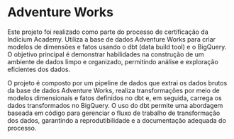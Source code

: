 # Adventure Works

Este projeto foi realizado como parte do processo de certificação da Indicium Academy. Utiliza a base de dados Adventure Works para criar modelos de dimensões e fatos usando o dbt (data build tool) e o BigQuery. O objetivo principal é demonstrar habilidades na construção de um ambiente de dados limpo e organizado, permitindo análise e exploração eficientes dos dados.

O projeto é composto por um pipeline de dados que extrai os dados brutos da base de dados Adventure Works, realiza transformações por meio de modelos dimensionais e fatos definidos no dbt e, em seguida, carrega os dados transformados no BigQuery. O uso do dbt permite uma abordagem baseada em código para gerenciar o fluxo de trabalho de transformação dos dados, garantindo a reprodutibilidade e a documentação adequada do processo.
